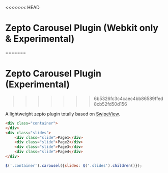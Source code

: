 <<<<<<< HEAD
# Zepto Carousel Plugin (Webkit only & Experimental)
=======
# Zepto Carousel Plugin (Experimental)
>>>>>>> 6b5326fc3c4caec4bb86589ffed8cb52fd50d156

A lightweight zepto plugin totally based on [SwipeView](https://github.com/cubiq/SwipeView).

``` html
<div class="container">
</div>
<div class="slides">
    <div class="slide">Page1</div>
    <div class="slide">Page2</div>
    <div class="slide">Page3</div>
    <div class="slide">Page4</div>
</div>
```

``` javascript
$('.container').carousel({slides: $('.slides').children()});
```